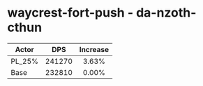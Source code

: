 # waycrest-fort-push - da-nzoth-cthun
| Actor | DPS | Increase |
|---|:---:|:---:|
|PL_25%|241270|3.63%|
|Base|232810|0.00%|
